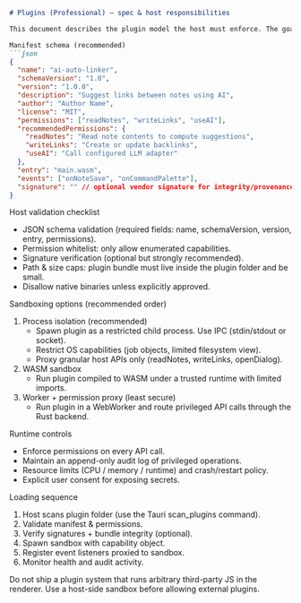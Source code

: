 ```markdown
# Plugins (Professional) — spec & host responsibilities

This document describes the plugin model the host must enforce. The goal is to allow third-party extensions while protecting user data and system integrity.

Manifest schema (recommended)
```json
{
  "name": "ai-auto-linker",
  "schemaVersion": "1.0",
  "version": "1.0.0",
  "description": "Suggest links between notes using AI",
  "author": "Author Name",
  "license": "MIT",
  "permissions": ["readNotes", "writeLinks", "useAI"],
  "recommendedPermissions": {
    "readNotes": "Read note contents to compute suggestions",
    "writeLinks": "Create or update backlinks",
    "useAI": "Call configured LLM adapter"
  },
  "entry": "main.wasm",
  "events": ["onNoteSave", "onCommandPalette"],
  "signature": "" // optional vendor signature for integrity/provenance
}
```

Host validation checklist
- JSON schema validation (required fields: name, schemaVersion, version, entry, permissions).
- Permission whitelist: only allow enumerated capabilities.
- Signature verification (optional but strongly recommended).
- Path & size caps: plugin bundle must live inside the plugin folder and be small.
- Disallow native binaries unless explicitly approved.

Sandboxing options (recommended order)
1. Process isolation (recommended)
   - Spawn plugin as a restricted child process. Use IPC (stdin/stdout or socket).
   - Restrict OS capabilities (job objects, limited filesystem view).
   - Proxy granular host APIs only (readNotes, writeLinks, openDialog).
2. WASM sandbox
   - Run plugin compiled to WASM under a trusted runtime with limited imports.
3. Worker + permission proxy (least secure)
   - Run plugin in a WebWorker and route privileged API calls through the Rust backend.

Runtime controls
- Enforce permissions on every API call.
- Maintain an append-only audit log of privileged operations.
- Resource limits (CPU / memory / runtime) and crash/restart policy.
- Explicit user consent for exposing secrets.

Loading sequence
1. Host scans plugin folder (use the Tauri scan_plugins command).
2. Validate manifest & permissions.
3. Verify signatures + bundle integrity (optional).
4. Spawn sandbox with capability object.
5. Register event listeners proxied to sandbox.
6. Monitor health and audit activity.

Do not ship a plugin system that runs arbitrary third-party JS in the renderer. Use a host-side sandbox before allowing external plugins.
```